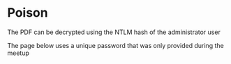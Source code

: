# Poison

The PDF can be decrypted using the NTLM hash of the administrator user

The page below uses a unique password that was only provided during the meetup

